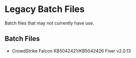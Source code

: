 # Legacy Batch Files
Batch files that may not currently have use.

## Batch Files
- CrowdStrike Falcon KB5042421/KB5042426 Fixer v2.0.13

